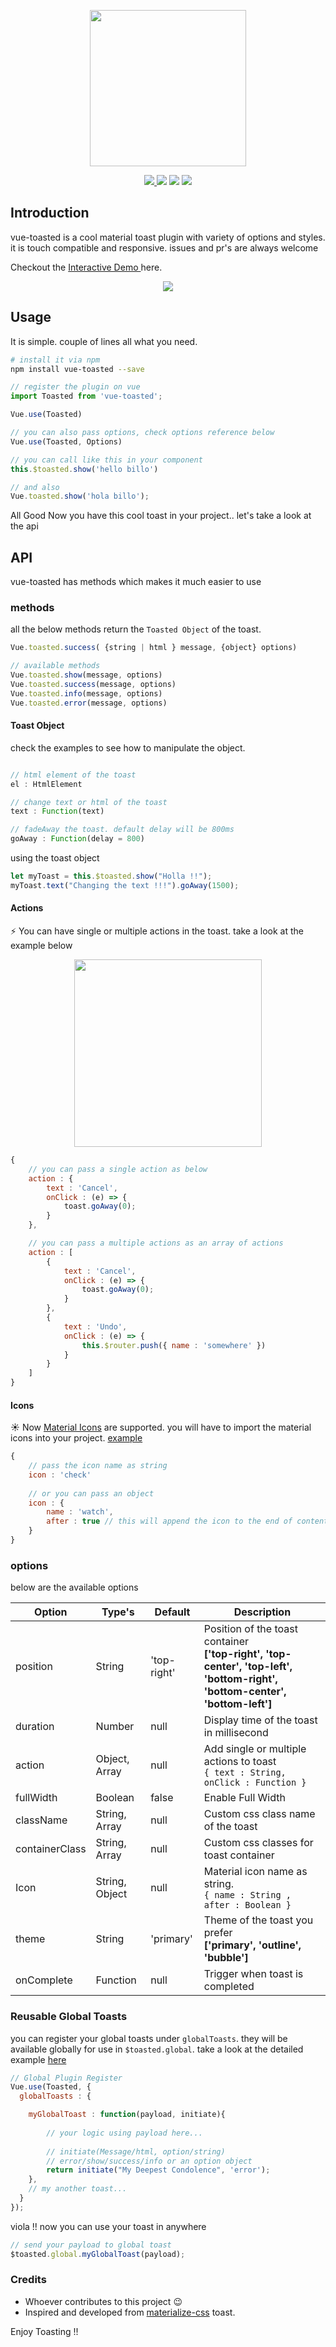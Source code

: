 <p align="center">
    <a href="https://github.com/shakee93/vue-toasted" target="_blank">
    <img width="250"src="https://freshpixl.com/vue-toasted.png?new">
    </a>
</p> 

<p align="center">
  <a href="https://www.npmjs.com/package/vue-toasted"><img src="https://img.shields.io/npm/v/vue-toasted.svg"/> <img src="https://img.shields.io/npm/dm/vue-toasted.svg"/></a>
  <a href="https://github.com/vuejs/awesome-vue"><img src="https://cdn.rawgit.com/sindresorhus/awesome/d7305f38d29fed78fa85652e3a63e154dd8e8829/media/badge.svg"/></a>
  <a href="https://vuejs.org/"><img src="https://img.shields.io/badge/vue-2.x-brightgreen.svg"/></a>
</p>

## Introduction

vue-toasted is a cool material toast plugin with variety of options and styles. it is touch compatible and responsive.
issues and pr's are always welcome 

Checkout the <a target="_blank" href="https://shakee93.github.io/vue-toasted/"> Interactive Demo </a> here.

<p align="center">
    <img src="https://shakee93.github.io/vue-toasted/assets/images/vue-toasted-demo-x2.gif">
</p>
 
## Usage

It is simple. couple of lines all what you need.

```bash
# install it via npm
npm install vue-toasted --save
```
```javascript
// register the plugin on vue
import Toasted from 'vue-toasted';

Vue.use(Toasted)

// you can also pass options, check options reference below
Vue.use(Toasted, Options)

```

```javascript
// you can call like this in your component
this.$toasted.show('hello billo')

// and also
Vue.toasted.show('hola billo');
```

All Good Now you have this cool toast in your project.. let's take a look at the api

## API

vue-toasted has methods which makes it much easier to use

### methods
all the below methods return the `Toasted Object` of the toast.
```javascript
Vue.toasted.success( {string | html } message, {object} options)

// available methods
Vue.toasted.show(message, options)
Vue.toasted.success(message, options)
Vue.toasted.info(message, options)
Vue.toasted.error(message, options)
```


#### Toast Object
check the examples to see how to manipulate the object.
```javascript

// html element of the toast
el : HtmlElement

// change text or html of the toast
text : Function(text)

// fadeAway the toast. default delay will be 800ms
goAway : Function(delay = 800)

```

using the toast object

```javascript
let myToast = this.$toasted.show("Holla !!");
myToast.text("Changing the text !!!").goAway(1500);
```


#### Actions
:zap: You can have single or multiple actions in the toast. take a look at the example below
<p align="center">
    <a href="https://github.com/shakee93/vue-toasted" target="_blank">
    <img width="300" src="https://shakee93.github.io/vue-toasted/assets/images/action-preview.jpg">
    </a>
</p> 

```javascript
{
    // you can pass a single action as below
    action : {
        text : 'Cancel',
        onClick : (e) => {
            toast.goAway(0);
        }
    },

    // you can pass a multiple actions as an array of actions
    action : [
        {
            text : 'Cancel',
            onClick : (e) => {
                toast.goAway(0);
            }
        },
        {
            text : 'Undo',
            onClick : (e) => {
                this.$router.push({ name : 'somewhere' })
            }
        }
    ]
}
```


#### Icons
:sunny: Now <a href="http://google.github.io/material-design-icons/"> Material Icons</a> are supported. you will have to import the material icons into your project. <a href="/examples/using-icons.js"> example </a>

```javascript
{
    // pass the icon name as string
    icon : 'check'
    
    // or you can pass an object
    icon : {
        name : 'watch',
        after : true // this will append the icon to the end of content
    }
}
```

### options

below are the available options

**Option**|**Type's**|**Default**|**Description**
-----|-----|-----|-----
position|String|'top-right'|Position of the toast container <br> **['top-right', 'top-center', 'top-left', 'bottom-right', 'bottom-center', 'bottom-left']**
duration|Number|null|Display time of the toast in millisecond
action|Object, Array|null|Add single or multiple actions to toast  <br> `{ text : String, onClick : Function } `
fullWidth|Boolean|false|Enable Full Width
className|String, Array|null|Custom css class name of the toast
containerClass|String, Array|null|Custom css classes for toast container
Icon|String, Object|null|Material icon name as string.  <br> `{ name : String , after : Boolean } `
theme|String|'primary'|Theme of the toast you prefer<br> **['primary', 'outline', 'bubble']**
onComplete|Function|null|Trigger when toast is completed

### Reusable Global Toasts

you can register your global toasts under `globalToasts`. they will be available globally for use in `$toasted.global`. 
take a look at the detailed example  <a href="/examples/reusable-toast.js"> here </a>

```javascript
// Global Plugin Register
Vue.use(Toasted, {
  globalToasts : {

    myGlobalToast : function(payload, initiate){
        
        // your logic using payload here...
        
        // initiate(Message/html, option/string)
        // error/show/success/info or an option object
        return initiate("My Deepest Condolence", 'error');
    },
    // my another toast...
  }
});
```

viola !! now you can use your toast in anywhere


```javascript
// send your payload to global toast
$toasted.global.myGlobalToast(payload);
```

### Credits

+ Whoever contributes to this project :wink:
+ Inspired and developed from [materialize-css](https://github.com/Dogfalo/materialize) toast.


Enjoy Toasting !!